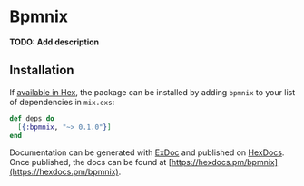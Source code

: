 # Bpmnix

**TODO: Add description**

## Installation

If [available in Hex](https://hex.pm/docs/publish), the package can be installed
by adding `bpmnix` to your list of dependencies in `mix.exs`:

```elixir
def deps do
  [{:bpmnix, "~> 0.1.0"}]
end
```

Documentation can be generated with [ExDoc](https://github.com/elixir-lang/ex_doc)
and published on [HexDocs](https://hexdocs.pm). Once published, the docs can
be found at [https://hexdocs.pm/bpmnix](https://hexdocs.pm/bpmnix).

